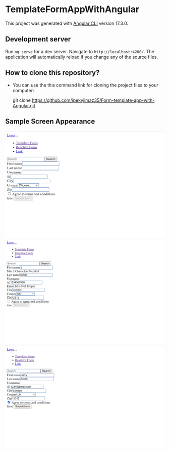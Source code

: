 # TemplateFormAppWithAngular

This project was generated with [Angular CLI](https://github.com/angular/angular-cli) version 17.3.0.

## Development server

Run `ng serve` for a dev server. Navigate to `http://localhost:4200/`. The application will automatically reload if you change any of the source files.

## How to clone this repository?

- You can use the this command link for cloning the project files to your computer:

   git clone  https://github.com/ipekyilmaz35/Form-template-app-with-Angular.git

## Sample Screen Appearance

![There was a screenshot here](./ss-0.png)
![There was a screenshot here](./ss-1.png)
![There was a screenshot here](./ss-2.png)